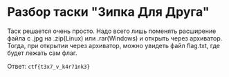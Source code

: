 # Разбор таски "Зипка Для Друга"

Таск решается очень просто. Надо всего лишь поменять расширение файла с .jpg на  .zip(Linux) или .rar(Windows) и открыть через архиватор. Тогда, при открытии через архиватор, можно увидеть файл flag.txt, где будет лежать сам флаг.

Ответ: `ctf{t3x7_v_k4r71nk3}`